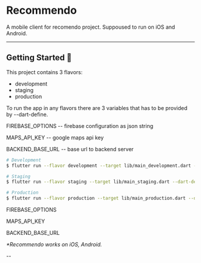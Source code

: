 # Recommendo

A mobile client for recomendo project. Suppoused to run on iOS and Android.

---

## Getting Started 🚀

This project contains 3 flavors:

- development
- staging
- production

To run the app in any flavors there are 3 variables that has to be provided by --dart-define.

FIREBASE_OPTIONS -- firebase configuration as json string

MAPS_API_KEY -- google maps api key

BACKEND_BASE_URL -- base url to backend server


```sh
# Development
$ flutter run --flavor development --target lib/main_development.dart --dart-define FIREBASE_OPTIONS=YOUR_FIREBASE_CONFIG --dart-define MAPS_API_KEY=YOUR_MAPS_API_KEY --dart-define BACKEND_BASE_URL=YOUR_BACKEND_URL

# Staging
$ flutter run --flavor staging --target lib/main_staging.dart --dart-define FIREBASE_OPTIONS=YOUR_FIREBASE_CONFIG --dart-define MAPS_API_KEY=YOUR_MAPS_API_KEY --dart-define BACKEND_BASE_URL=YOUR_BACKEND_URL

# Production
$ flutter run --flavor production --target lib/main_production.dart --dart-define FIREBASE_OPTIONS=YOUR_FIREBASE_CONFIG --dart-define MAPS_API_KEY=YOUR_MAPS_API_KEY --dart-define BACKEND_BASE_URL=YOUR_BACKEND_URL
```

FIREBASE_OPTIONS

MAPS_API_KEY

BACKEND_BASE_URL

_\*Recommendo works on iOS, Android._

--
